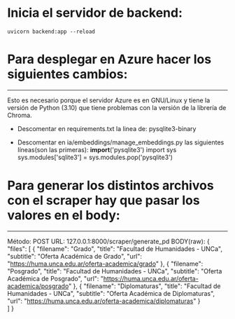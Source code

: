 # Inicia el servidor de backend:
    uvicorn backend:app --reload


# Para desplegar en Azure hacer los siguientes cambios:
-------------------------------------------------------
Esto es necesario porque el servidor Azure es en GNU/Linux y tiene la versión de Python (3.10)
que tiene problemas con la versión de la librería de Chroma. 

- Descomentar en requirements.txt la linea de:
  pysqlite3-binary

- Descomentar en ia/embeddings/manage_embeddings.py las siguientes líneas(son las primeras):
  __import__('pysqlite3')
  import sys
  sys.modules['sqlite3'] = sys.modules.pop('pysqlite3')


# Para generar los distintos archivos con el scraper hay que pasar los valores en el body:
------------------------------------------------------------------------------------------
Método: POST
URL: 127.0.0.1:8000/scraper/generate_pd
BODY(raw): 
{
  "files": [
    {
      "filename": "Grado",
      "title": "Facultad de Humanidades - UNCa",
      "subtitle": "Oferta Académica de Grado",
      "url": "https://huma.unca.edu.ar/oferta-academica/grado"
    },
    {
      "filename": "Posgrado",
      "title": "Facultad de Humanidades - UNCa",
      "subtitle": "Oferta Académica de Posgrado",
      "url": "https://huma.unca.edu.ar/oferta-academica/posgrado"
    },
    {
      "filename": "Diplomaturas",
      "title": "Facultad de Humanidades - UNCa",
      "subtitle": "Oferta Académica de Diplomaturas",
      "url": "https://huma.unca.edu.ar/oferta-academica/diplomaturas"
    }   
  ]
}
